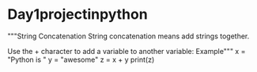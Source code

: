 # Day1projectinpython
"""String Concatenation
String concatenation means add strings together.

Use the + character to add a variable to another variable:
Example"""
x = "Python is "
y = "awesome"
z =  x + y
print(z)
